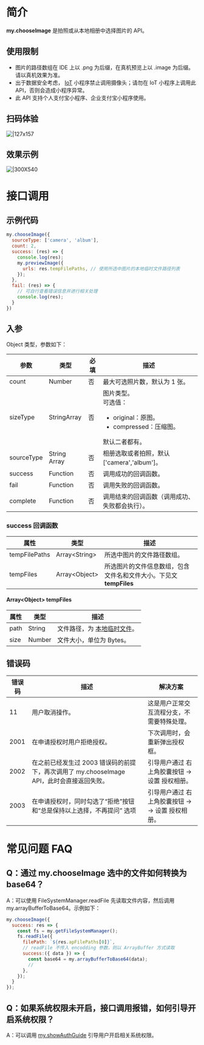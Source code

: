 # 简介

**my.chooseImage** 是拍照或从本地相册中选择图片的 API。

## 使用限制

- 图片的路径数组在 IDE 上以 .png 为后缀，在真机预览上以 .image 为后缀。请以真机效果为准。
- 出于数据安全考虑， [IoT](https://opendocs.alipay.com/iot/multi-platform/iottenmin) 小程序禁止调用摄像头；请勿在 IoT 小程序上调用此 API，否则会造成小程序异常。
- 此 API 支持个人支付宝小程序、企业支付宝小程序使用。

## 扫码体验

![|127x157](https://cdn.nlark.com/yuque/0/2021/jpeg/179989/1625190721184-d4b7110c-a448-4bf8-a664-7713db4e4812.jpeg#align=left&display=inline&height=157&margin=%5Bobject%20Object%5D&name=1.jpeg&originHeight=157&originWidth=127&size=19820&status=done&style=stroke&width=127)

## 效果示例

![|300X540](https://cdn.nlark.com/yuque/0/2021/gif/179989/1625190728382-c926911d-9f2f-4386-812a-a48fc655f673.gif#align=left&display=inline&height=540&margin=%5Bobject%20Object%5D&name=2.gif&originHeight=540&originWidth=300&size=113733&status=done&style=stroke&width=300)

# 接口调用

## 示例代码

```javascript
my.chooseImage({
  sourceType: ['camera', 'album'],
  count: 2,
  success: (res) => {
    console.log(res);
    my.previewImage({
      urls: res.tempFilePaths, // 使用所选中图片的本地临时文件路径列表
    });
  },
  fail: (res) => {
    // 可自行查看错误信息并进行相关处理
    console.log(res);
  }
})
```

## 入参

Object 类型，参数如下：

| **参数** | **类型** | **必填** | **描述** |
| --- | --- | --- | --- |
| count | Number | 否 | 最大可选照片数，默认为 1 张。 |
| sizeType | StringArray | 否 | 图片类型。<br />可选值：<ul><li>original：原图。</li><li>compressed：压缩图。</li></ul>默认二者都有。 |
| sourceType | String Array | 否 | 相册选取或者拍照，默认 ['camera','album']。 |
| success | Function | 否 | 调用成功的回调函数。 |
| fail | Function | 否 | 调用失败的回调函数。 |
| complete | Function | 否 | 调用结束的回调函数（调用成功、失败都会执行）。 |

### success 回调函数

| **属性** | **类型** | **描述** |
| --- | --- | --- |
| tempFilePaths | Array\<String\> | 所选中图片的文件路径数组。 |
| tempFiles | Array\<Object\> | 所选图片的文件信息数组，包含文件名和文件大小。下见文 **tempFiles** |

#### Array\<Object\> tempFiles

| **属性** | **类型** | **描述** |
| --- | --- | --- |
| path | String | 文件路径，为 [本地临时文件](https://opendocs.alipay.com/mini/03dt4s#%E6%9C%AC%E5%9C%B0%E4%B8%B4%E6%97%B6%E6%96%87%E4%BB%B6)。 |
| size | Number | 文件大小，单位为 Bytes。 |

## 错误码

| **错误码** | **描述** | **解决方案** |
| --- | --- | --- |
| 11 | 用户取消操作。 | 这是用户正常交互流程分支，不需要特殊处理。 |
| 2001 | 在申请授权时用户拒绝授权。 | 下次调用时，会重新弹出授权框。 |
| 2002 | 在之前已经发生过 2003 错误码的前提下，再次调用了 my.chooseImage API，此时会直接返回失败。 | 引导用户通过 右上角胶囊按钮 -> 设置 授权相册。 |
| 2003 | 在申请授权时，同时勾选了“拒绝”按钮和“总是保持以上选择，不再提问” 选项 | 引导用户通过 右上角胶囊按钮 -> -> 设置 授权相册。 |

# 常见问题 FAQ

## Q：通过 my.chooseImage 选中的文件如何转换为 base64？

A：可以使用 FileSystemManager.readFile 先读取文件内容，然后调用 my.arrayBufferToBase64。示例如下：
```javascript
my.chooseImage({
  success: res => {
    const fs = my.getFileSystemManager();
    fs.readFile({
      filePath: `${res.apFilePaths[0]}`,
      // readFile 不传入 encodding 参数，则以 ArrayBuffer 方式读取
      success:({ data }) => {
        const base64 = my.arrayBufferToBase64(data);
        // 
      },
    });
  }
});
```

## Q：如果系统权限未开启，接口调用报错，如何引导开启系统权限？

A：可以调用 [my.showAuthGuide](https://opendocs.alipay.com/mini/api/show-auth-guide) 引导用户开启相关系统权限。
